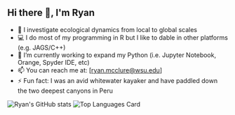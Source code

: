 ## Hi there 👋, I'm Ryan

- 🔭 I investigate ecological dynamics from local to global scales
- 💻 I do most of my programming in R but I like to dable in other platforms (e.g. JAGS/C++)
- 🌱 I’m currently working to expand my Python (i.e. Jupyter Notebook, Orange, Spyder IDE, etc)
- 📫 You can reach me at: [ryan.mcclure@wsu.edu]
- ⚡ Fun fact: I was an avid whitewater kayaker and have paddled down the two deepest canyons in Peru

![Ryan's GitHub stats](https://github-readme-stats.vercel.app/api?username=ryanmclake&show_icons=true&theme=merko)
![Top Languages Card](https://github-readme-stats.vercel.app/api/top-langs/?username=ryanmclake&layout=compact&theme=merko)

